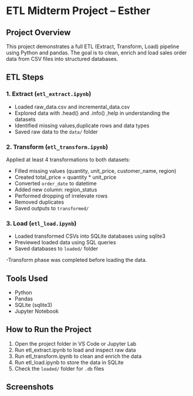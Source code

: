 # ETL Midterm Project – Esther 

## Project Overview
This project demonstrates a full ETL (Extract, Transform, Load) pipeline using Python and pandas. The goal is to clean, enrich and load sales order data from CSV files into structured databases.

## ETL Steps

### 1. Extract (`etl_extract.ipynb`)
- Loaded raw_data.csv and incremental_data.csv
- Explored data with .head() and .info() ,help in understanding the datasets
- Identified missing values,duplicate rows and data types
- Saved raw data to the `data/` folder

### 2. Transform (`etl_transform.ipynb`)
Applied at least 4 transformations to both datasets:
- Filled missing values (quantity, unit_price, customer_name, region)
- Created total_price = quantity * unit_price
- Converted `order_date` to datetime
- Added new column: region_status
- Performed dropping of irrelevate rows
- Removed duplicates
- Saved outputs to `transformed/`

### 3. Load (`etl_load.ipynb`)
- Loaded transformed CSVs into SQLite databases using sqlite3
- Previewed loaded data using SQL queries
- Saved databases to `loaded/` folder

-Transform phase was completed before loading the data.

## Tools Used
- Python
- Pandas
- SQLite (sqlite3)
- Jupyter Notebook

##  How to Run the Project
1. Open the project folder in VS Code or Jupyter Lab
2. Run etl_extract.ipynb to load and inspect raw data
3. Run etl_transform.ipynb to clean and enrich the data
4. Run etl_load.ipynb to store the data in SQLite
5. Check the `loaded/` folder for `.db` files

## Screenshots



